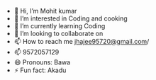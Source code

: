 - 👋 Hi, I’m Mohit kumar
- 👀 I’m interested in Coding and cooking
- 🌱 I’m currently learning Coding
- 💞️ I’m looking to collaborate on 
- 📫 How to reach me jhajee95720@gmail.com/
- 📫 9572057129
- 😄 Pronouns: Bawa
- ⚡ Fun fact: Akadu

<!---
mohit is a ✨ special ✨ repository because its `README.md` (this file) appears on your GitHub profile.
You can click the Preview link to take a look at your changes.
--->
